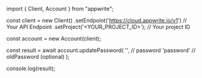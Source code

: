 import { Client, Account } from "appwrite";

const client = new Client()
    .setEndpoint('https://cloud.appwrite.io/v1') // Your API Endpoint
    .setProject('<YOUR_PROJECT_ID>'); // Your project ID

const account = new Account(client);

const result = await account.updatePassword(
    '', // password
    'password' // oldPassword (optional)
);

console.log(result);
